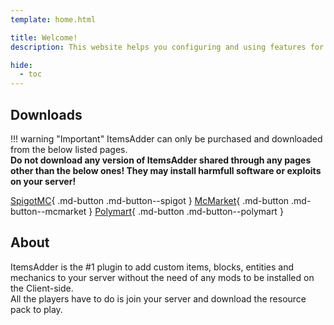 ```yaml
---
template: home.html

title: Welcome!
description: This website helps you configuring and using features for ItemsAdder.

hide:
  - toc
---
```


## Downloads

!!! warning "Important"
    ItemsAdder can only be purchased and downloaded from the below listed pages.  
    **Do not download any version of ItemsAdder shared through any pages other than the below ones! They may install harmfull software or exploits on your server!**

[SpigotMC](https://spigotmc.org/resources/73355){ .md-button .md-button--spigot }
[McMarket](https://www.mc-market.org/resources/10839/){ .md-button .md-button--mcmarket }
[Polymart](https://polymart.org/resource/1851){ .md-button .md-button--polymart }

## About
ItemsAdder is the #1 plugin to add custom items, blocks, entities and mechanics to your server without the need of any mods to be installed on the Client-side.  
All the players have to do is join your server and download the resource pack to play.
